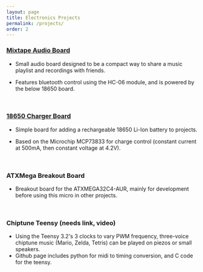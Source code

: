 ```yaml
---
layout: page
title: Electronics Projects
permalink: /projects/
order: 2
---
```


### [Mixtape Audio Board](https://bkeegs.github.io/random/2017/02/05/audio-board.html)

* Small audio board designed to be a compact way to share a music playlist and recordings with friends.

* Features bluetooth control using the HC-06 module, and is powered by the below 18650 board.

<br>

### [18650 Charger Board](https://bkeegs.github.io/hardware_projects/2017/02/05/li-ion-charger.html)

* Simple board for adding a rechargeable 18650 Li-Ion battery to projects.

* Based on the Microchip MCP73833 for charge control (constant current at 500mA, then constant voltage at 4.2V).

<br>

### ATXMega Breakout Board

* Breakout board for the ATXMEGA32C4-AUR, mainly for development before using this micro in other projects.

<br>

### Chiptune Teensy (needs link, video)

* Using the Teensy 3.2's 3 clocks to vary PWM frequency, three-voice chiptune music (Mario, Zelda, Tetris) can be played on piezos or small speakers.
* Github page includes python for midi to timing conversion, and C code for the teensy.
